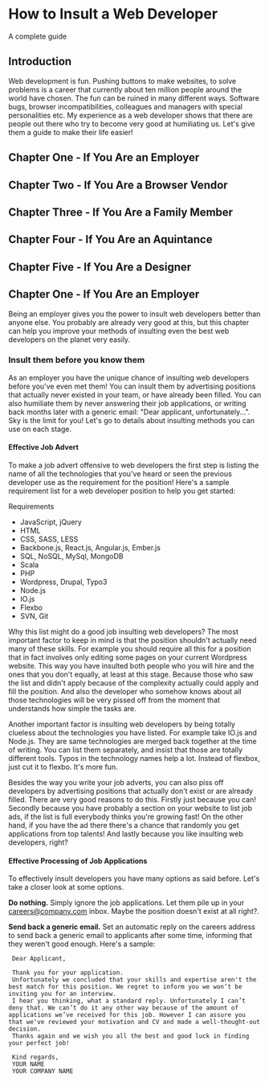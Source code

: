# How to Insult a Web Developer
A complete guide

## Introduction
Web development is fun. Pushing buttons to make websites, to solve problems is a career that currently about ten million people around the world have chosen. The fun can be ruined in many different ways. Software bugs, browser incompatibilities, colleagues and managers with special personalities etc.
My experience as a web developer shows that there are people out there who try to become very good at humiliating us. Let's give them a guide to make their life easier!

## Chapter One   - If You Are an Employer
## Chapter Two   - If You Are a Browser Vendor
## Chapter Three - If You Are a Family Member
## Chapter Four  - If You Are an Aquintance
## Chapter Five  - If You Are a Designer


## Chapter One   - If You Are an Employer
Being an employer gives you the power to insult web developers better than anyone else. You probably are already very good at this, but this chapter can help you improve your methods of insulting even the best web developers on the planet very easily.

### Insult them before you know them
As an employer you have the unique chance of insulting web developers before you've even met them! You can insult them by advertising positions that actually never existed in your team, or have already been filled. You can also humiliate them by never answering their job applications, or writing back months later with a generic email: "Dear applicant, unfortunately...". Sky is the limit for you! Let's go to details about insulting methods you can use on each stage.

#### Effective Job Advert
To make a job advert offensive to web developers the first step is listing the name of all the technologies that you've heard or seen the previous developer use as the requirement for the position! Here's a sample requirement list for a web developer position to help you get started:

Requirements

* JavaScript, jQuery
* HTML
* CSS, SASS, LESS
* Backbone.js, React.js, Angular.js, Ember.js
* SQL, NoSQL, MySql, MongoDB
* Scala
* PHP
* Wordpress, Drupal, Typo3
* Node.js
* IO.js
* Flexbo
* SVN, Git

Why this list might do a good job insulting web developers?
The most important factor to keep in mind is that the position shouldn't actually need many of these skills. For example you should require all this for a position that in fact involves only editing some pages on your current Wordpress website. This way you have insulted both people who you will hire and the ones that you don't equally, at least at this stage. Because those who saw the list and didn't apply because of the complexity actually could apply and fill the position. And also the developer who somehow knows about all those technologies will be very pissed off from the moment that understands how simple the tasks are.

Another important factor is insulting web developers by being totally clueless about the technologies you have listed. For example take IO.js and Node.js. They are same technologies are merged back together at the time of writing. You can list them separately, and insist that those are totally different tools. Typos in the technology names help a lot. Instead of flexbox, just cut it to flexbo. It's more fun.

Besides the way you write your job adverts, you can also piss off developers by advertising positions that actually don't exist or are already filled. There are very good reasons to do this. Firstly just because you can! Secondly because you have probably a section on your website to list job ads, if the list is full everybody thinks you're growing fast! On the other hand, if you have the ad there there's a chance that randomly you get applications from top talents! And lastly because you like insulting web developers, right?

#### Effective Processing of Job Applications
To effectively insult developers you have many options as said before. Let's take a closer look at some options.

**Do nothing.** Simply ignore the job applications. Let them pile up in your careers@company.com inbox. Maybe the position doesn't exist at all right?.

**Send back a generic email.** Set an automatic reply on the careers address to send back a generic email to applicants after some time, informing that they weren't good enough. Here's a sample:


     Dear Applicant,

     Thank you for your application.
     Unfortunately we concluded that your skills and expertise aren't the best match for this position. We regret to inform you we won’t be inviting you for an interview.
     I hear you thinking, what a standard reply. Unfortunately I can’t deny that. We can’t do it any other way because of the amount of applications we’ve received for this job. However I can assure you that we've reviewed your motivation and CV and made a well-thought-out decision.
     Thanks again and we wish you all the best and good luck in finding your perfect job!

     Kind regards,
     YOUR NAME
     YOUR COMPANY NAME



